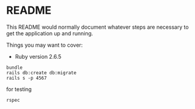 # README

This README would normally document whatever steps are necessary to get the
application up and running.

Things you may want to cover:

* Ruby version 2.6.5

```
bundle
rails db:create db:migrate
rails s -p 4567
```

for testing 

```
rspec
```
